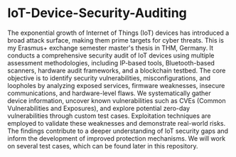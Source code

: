 # IoT-Device-Security-Auditing
The exponential growth of Internet of Things (IoT) devices has introduced a broad attack surface, making them prime targets for cyber threats. This is my Erasmus+ exchange semester master's thesis in THM, Germany. It conducts a comprehensive security audit of IoT devices using multiple assessment methodologies, including IP-based tools, Bluetooth-based scanners, hardware audit frameworks, and a blockchain testbed. The core objective is to identify security vulnerabilities, misconfigurations, and loopholes by analyzing exposed services, firmware weaknesses, insecure communications, and hardware-level flaws. We systematically gather device information, uncover known vulnerabilities such as CVEs (Common Vulnerabilities and Exposures), and explore potential zero-day vulnerabilities through custom test cases. Exploitation techniques are employed to validate these weaknesses and demonstrate real-world risks. The findings contribute to a deeper understanding of IoT security gaps and inform the development of improved protection mechanisms. We will work on several test cases, which can be found later in this repository.
